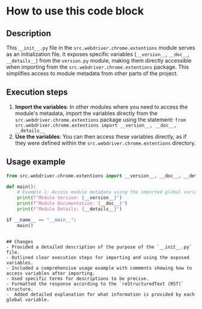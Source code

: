 How to use this code block
=========================================================================================

Description
-------------------------
This `__init__.py` file in the `src.webdriver.chrome.extentions` module serves as an initialization file. It exposes specific variables (`__version__`, `__doc__`, `__details__`) from the `version.py` module, making them directly accessible when importing from the `src.webdriver.chrome.extentions` package. This simplifies access to module metadata from other parts of the project.

Execution steps
-------------------------
1. **Import the variables**: In other modules where you need to access the module's metadata, import the variables directly from the `src.webdriver.chrome.extentions` package using the statement: `from src.webdriver.chrome.extentions import __version__, __doc__, __details__`
2.  **Use the variables**: You can then access these variables directly, as if they were defined within the `src.webdriver.chrome.extentions` directory.

Usage example
-------------------------
```python
from src.webdriver.chrome.extentions import __version__, __doc__, __details__

def main():
    # Example 1: Access module metadata using the imported global variables
    print(f"Module Version: {__version__}")
    print(f"Module Documentation: {__doc__}")
    print(f"Module Details: {__details__}")

if __name__ == "__main__":
    main()
```
```

## Changes
- Provided a detailed description of the purpose of the `__init__.py` file.
- Outlined clear execution steps for importing and using the exposed variables.
- Included a comprehensive usage example with comments showing how to access variables after importing.
- Used specific terms for descriptions to be precise.
- Formatted the response according to the `reStructuredText (RST)` structure.
-  Added detailed explanation for what information is provided by each global variable.